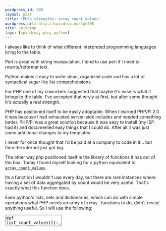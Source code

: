 ```yaml
---
wordpress_id: 208
layout: post
title: "PHPs strengths: array_count_values"
wordpress_url: http://spindrop.us/?p=208
site: spindrop
tags: [spindrop, php, python]
---
```

I always like to think of what different interpreted programming languages bring to the table.

Perl is great with string manipulation.  I tend to use perl if I need to rewrite/reformat text.

Python makes it easy to write clean, organized code and has a lot of syntactical sugar like list comprehensions.

For PHP one of my coworkers suggested that maybe it's ease is what it brings to the table.  I've accepted that wryly at first, but after some thought it's actually a real strength.

PHP has positioned itself to be easily adoptable.  When I learned PHP/FI 2.0 it was because I had exhausted server-side includes and needed something better.  PHP/FI was a great solution because it was easy to install (my ISP had it) and documented easy things that I could do.  After all it was just some additional changes to my templates.

I never for once thought that I'd be paid at a company to code in it... but then the internet just got big.

The other way php positioned itself is the library of functions it has out of the box.  Today I found myself looking for a python equivalent to [`array_count_values`](http://www.php.net/array_count_values).

Its a function I wouldn't use every day, but there are rare instances where having a set of data aggregated by count would be very useful.  That's exactly what this function does.

Even python's lists, sets and dictionaries, which can do with simple operations what PHP needs an army of `array_` functions to do, didn't reveal anything useful.  So I will use the following:

<div>
<textarea name="code" class="python">
def list_count_values(l):
    d = {}
    
    for item in l:
        if item in d:
            d[item] += 1
        else:
            d[item] = 1
	
    return d
</textarea>
</div>
